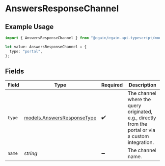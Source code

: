 # AnswersResponseChannel

## Example Usage

```typescript
import { AnswersResponseChannel } from "@egain/egain-api-typescript/models";

let value: AnswersResponseChannel = {
  type: "portal",
};
```

## Fields

| Field                                                                                               | Type                                                                                                | Required                                                                                            | Description                                                                                         |
| --------------------------------------------------------------------------------------------------- | --------------------------------------------------------------------------------------------------- | --------------------------------------------------------------------------------------------------- | --------------------------------------------------------------------------------------------------- |
| `type`                                                                                              | [models.AnswersResponseType](../models/answersresponsetype.md)                                      | :heavy_check_mark:                                                                                  | The channel where the query originated, e.g., directly from the portal or via a custom integration. |
| `name`                                                                                              | *string*                                                                                            | :heavy_minus_sign:                                                                                  | The channel name.                                                                                   |